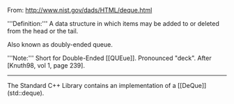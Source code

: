 From: http://www.nist.gov/dads/HTML/deque.html

'''Definition:''' A data structure in which items may be added to or deleted from the head or the tail.

Also known as doubly-ended queue.

'''Note:''' Short for Double-Ended [[QUEue]]. Pronounced "deck". After [Knuth98, vol 1, page 239]. 

----

The Standard C++ Library contains an implementation of a [[DeQue]] (std::deque).